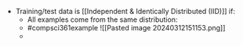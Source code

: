 - Training/test data is [[Independent & Identically Distributed (IID)]] if:
	- All examples come from the same distribution:
	- #compsci361example ![[Pasted image 20240312151153.png]]
	- 